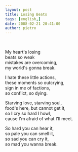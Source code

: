 ```yaml
---
layout: post
title: Losing Beats
tags: [english,]
date: 2008-02-21 20:41:00
author: pietro
---
```

<br/>               <p>My heart's losing<br/>beats so weak<br/>mistakes are overcoming,<br/>my world's gonna break.</p> <p>I hate these little actions,<br/>these moments so outcrying,<br/>sign in me of factions,<br/>so conflict, so dying.</p> <p>Starving love, starving soul,<br/>food's here, but cannot get it,<br/>so I cry so hard I howl,<br/>cause I'm afraid of what I'll meet.</p> <p>So hard you can hear it,<br/>so pale you can smell it,<br/>so sad you can cry it,<br/>so mad you wanna break.</p>       <br/>                                  
